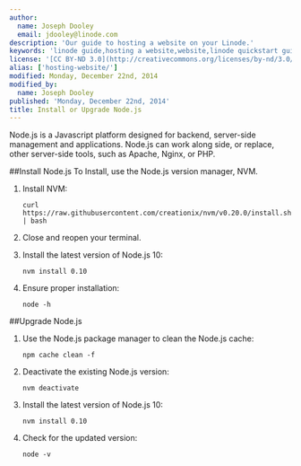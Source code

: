 ```yaml
---
author:
  name: Joseph Dooley
  email: jdooley@linode.com
description: 'Our guide to hosting a website on your Linode.'
keywords: 'linode guide,hosting a website,website,linode quickstart guide'
license: '[CC BY-ND 3.0](http://creativecommons.org/licenses/by-nd/3.0/us/)'
alias: ['hosting-website/']
modified: Monday, December 22nd, 2014
modified_by:
  name: Joseph Dooley
published: 'Monday, December 22nd, 2014'
title: Install or Upgrade Node.js
---
```


Node.js is a Javascript platform designed for backend, server-side management and applications. Node.js can work along side, or replace, other server-side tools, such as Apache, Nginx, or PHP.

##Install Node.js
To Install, use the Node.js version manager, NVM.

1.  Install NVM:

        curl https://raw.githubusercontent.com/creationix/nvm/v0.20.0/install.sh | bash

2.  Close and reopen your terminal.  

3.  Install the latest version of Node.js 10:

        nvm install 0.10

4.  Ensure proper installation:

        node -h
        
##Upgrade Node.js

1.  Use the Node.js package manager to clean the Node.js cache:

        npm cache clean -f

2.  Deactivate the existing Node.js version:

        nvm deactivate

3.  Install the latest version of Node.js 10:

        nvm install 0.10

4.  Check for the updated version:

        node -v

